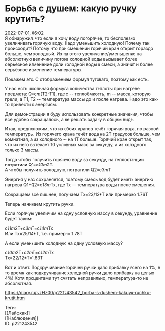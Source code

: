 Борьба с душем: какую ручку крутить?
=====================================

   
 2022-07-01, 06:02   
  Я обнаружил, что если я хочу воду погорячее, то бесполезно увеличивать горячую воду. Надо уменьшить холодную! Почему так происходит? Потому что при смешении горячий кран открыт гораздо больше, чем холодный. Из-за этого увеличение/уменьшение на абсолютную величину потока холодной воды вызывает более серьёзное изменение доли холодной воды в смеси, а значит и более серьёзное изменение температуры.   
   
 Покажем это. С отображением формул туговато, поэтому как есть.   
   
 У нас есть школьная формула количества теплоты при нагреве предмета: Q=c*m*(T2-T1), где c -- теплоёмкость, m -- масса, которую грели, а T1, T2 -- температура массы до и после нагрева. Надо это как-то привести к энергиям.   
   
 Для демонстрации я буду использовать конкретные значения, чтобы всё удобно сокращалось, а не решать задачу в общем виде.   
   
 Итак, предположим, что из обоих кранов течёт горячая вода, но разной температуры. Из горячего крана течёт вода на 2T градусов больше, чем комнатная, а из холодного -- на 1T больше. Горячий кран открыт так, что из него вытекает 10 условных масс за секунду, а из холодного только 3 массы.   
   
 Тогда чтобы получить горячую воду за секунду, на теплостанции потратили Q1=c*10m*2T.   
 А чтобы получить холодную, потратили Q2=c*3m*T   
   
 Энергия у нас сохраняется, поэтому смесь вод будет иметь энергию нагрева Q1+Q2=c*13m*Tx, где Tx -- температура воды после смешения.   
   
 Сокращаем всё лишнее, получаем Tx=23/13*T или примерно 1.76T   
   
 Теперь начинаем крутить ручки.   
   
 Если горячую увеличим на одну условную массу в секунду, уравнение будет таким:   
   
 c*11m*2T+c*3m*T=c*14m*Tx   
 Или Tx=25/14*T, т.е. примерно 1.78T   
   
 А если уменьшить холодную на одну условную массу?   
   
 c*10m*2T+c*2m*T=c*12m*Tx   
 Tx=22/12*T=1.83T   
   
 Вот и ответ. Подкручивание горячей ручки дало прибавку всего на 1%, в то время как подкручивание холодной ручки дало прибавку на целых 4%! Хотя процентами тут считать неправильно, температура-то не абсолютная.   
   
   
    
 <https://diary.ru/~zHz00/p221243542_borba-s-dushem-kakuyu-ruchku-krutit.htm>   
   
 Теги:   
 [[Лайфхак]]   
 [[Наблюдения]]   
 ID: p221243542